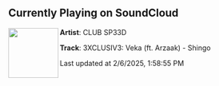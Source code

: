 ## Currently Playing on SoundCloud

[<img align="left" width="100" src="https://i1.sndcdn.com/artworks-ylMcrj0qDeIROAjw-TimHxA-t500x500.jpg">](https://soundcloud.com/clubsp33d/3xclusiv3-veka-ft-arzaak-shingo)

**Artist**: CLUB SP33D 

**Track**: 3XCLUSIV3: Veka (ft. Arzaak) - Shingo

Last updated at 2/6/2025, 1:58:55 PM
